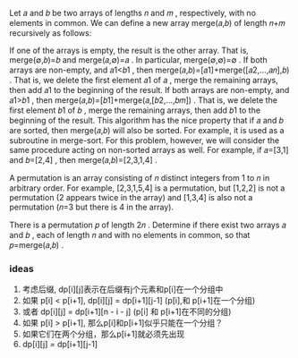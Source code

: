 Let 𝑎
 and 𝑏
 be two arrays of lengths 𝑛
 and 𝑚
, respectively, with no elements in common. We can define a new array merge(𝑎,𝑏)
 of length 𝑛+𝑚
 recursively as follows:

If one of the arrays is empty, the result is the other array. That is, merge(∅,𝑏)=𝑏
 and merge(𝑎,∅)=𝑎
. In particular, merge(∅,∅)=∅
.
If both arrays are non-empty, and 𝑎1<𝑏1
, then merge(𝑎,𝑏)=[𝑎1]+merge([𝑎2,…,𝑎𝑛],𝑏)
. That is, we delete the first element 𝑎1
 of 𝑎
, merge the remaining arrays, then add 𝑎1
 to the beginning of the result.
If both arrays are non-empty, and 𝑎1>𝑏1
, then merge(𝑎,𝑏)=[𝑏1]+merge(𝑎,[𝑏2,…,𝑏𝑚])
. That is, we delete the first element 𝑏1
 of 𝑏
, merge the remaining arrays, then add 𝑏1
 to the beginning of the result.
This algorithm has the nice property that if 𝑎
 and 𝑏
 are sorted, then merge(𝑎,𝑏)
 will also be sorted. For example, it is used as a subroutine in merge-sort. For this problem, however, we will consider the same procedure acting on non-sorted arrays as well. For example, if 𝑎=[3,1]
 and 𝑏=[2,4]
, then merge(𝑎,𝑏)=[2,3,1,4]
.

A permutation is an array consisting of 𝑛
 distinct integers from 1
 to 𝑛
 in arbitrary order. For example, [2,3,1,5,4]
 is a permutation, but [1,2,2]
 is not a permutation (2
 appears twice in the array) and [1,3,4]
 is also not a permutation (𝑛=3
 but there is 4
 in the array).

There is a permutation 𝑝
 of length 2𝑛
. Determine if there exist two arrays 𝑎
 and 𝑏
, each of length 𝑛
 and with no elements in common, so that 𝑝=merge(𝑎,𝑏)
.


### ideas
1. 考虑后缀, dp[i][j]表示在后缀有j个元素和p[i]在一个分组中
2. 如果 p[i] < p[i+1], dp[i][j] = dp[i+1][j-1] (p[i],和 p[i+1]在一个分组)
3.    或者 dp[i][j] = dp[i+1][n - i - j] (p[i] 和 p[i+1]在不同的分组)
4.  如果 p[i] > p[i+1], 那么p[i]和p[i+1]似乎只能在一个分组？
5.  如果它们在两个分组，那么p[i+1]就必须先出现
6.  dp[i][j] = dp[i+1][j-1]